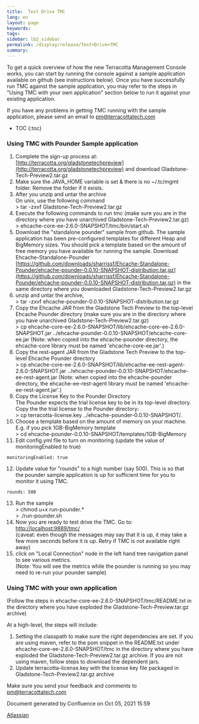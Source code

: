 ```yaml
---
title:  Test Drive TMC  
lang: en
layout: page
keywords:
tags:
sidebar: lb2_sidebar
permalink: /display/release/Test+Drive+TMC
summary:
---
```


To get a quick overview of how the new Terracotta Management Console works, you can start by running the console against a sample application available on github (see instructions below). Once you have successfully run TMC against the sample application, you may refer to the steps in "Using TMC with your own application" section below to run it against your existing application.

If you have any problems in getting TMC running with the sample application, please send an email to [pm@terracottatech.com](mailto:pm@terracottatech.com)

* TOC
{:toc}

### Using TMC with Pounder Sample application

1.  Complete the sign-up process at: [http://terracotta.org/gladstonetechpreview](http://terracotta.org/gladstonetechpreview) and download Gladstone-Tech-Preview2.tar.gz
2.  Make sure the JAVA\_HOME variable is set & there is no ~/.tc/mgmt folder. Remove the folder if it exists.
3.  After you unzip and untar the archive  
    On unix, use the following command  
    \> tar -zxvf Gladstone-Tech-Preview2.tar.gz
4.  Execute the following commands to run tmc (make sure you are in the directory where you have unarchived Gladstone-Tech-Preview2.tar.gz)  
    \> ehcache-core-ee-2.6.0-SNAPSHOT/tmc/bin/start.sh
5.  Download the "standalone pounder" sample from github. The sample application has been pre-configured templates for different Heap and BigMemory sizes. You should pick a template based on the amount of free memory you have available for running the sample. Download Ehcache-Standalone-Pounder [https://github.com/downloads/sharrissf/Ehcache-Standalone-Pounder/ehcache-pounder-0.0.10-SNAPSHOT-distribution.tar.gz](https://github.com/downloads/sharrissf/Ehcache-Standalone-Pounder/ehcache-pounder-0.0.10-SNAPSHOT-distribution.tar.gz) in the same directory where you downloaded Gladstone-Tech-Preview2.tar.gz
6.  unzip and untar the archive,  
    \> tar -zxvf ehcache-pounder-0.0.10-SNAPSHOT-distribution.tar.gz
7.  Copy the Ehcache JAR from the Gladstone Tech Preview to the top-level Ehcache Pounder directory (make sure you are in the directory where you have unarchived Gladstone-Tech-Preview2.tar.gz)  
    \> cp ehcache-core-ee-2.6.0-SNAPSHOT/lib/ehcache-core-ee-2.6.0-SNAPSHOT.jar ../ehcache-pounder-0.0.10-SNAPSHOT/ehcache-core-ee.jar (Note: when copied into the ehcache-pounder directory, the ehcache-core library must be named 'ehcache-core-ee.jar'.)
8.  Copy the rest-agent JAR from the Gladstone Tech Preview to the top-level Ehcache Pounder directory  
    \> cp ehcache-core-ee-2.6.0-SNAPSHOT/lib/ehcache-ee-rest-agent-2.6.0-SNAPSHOT.jar ../ehcache-pounder-0.0.10-SNAPSHOT/ehcache-ee-rest-agent.jar (Note: when copied into the ehcache-pounder directory, the ehcache-ee-rest-agent library must be named 'ehcache-ee-rest-agent.jar'.)
9.  Copy the License Key to the Pounder Directory  
    The Pounder expects the trial license key to be in its top-level directory. Copy the the trial license to the Pounder directory:  
    \> cp terracotta-license.key ../ehcache-pounder-0.0.10-SNAPSHOT/.
10.  Choose a template based on the amount of memory on your machine. E.g. if you pick 1GB-BigMemory template  
    \> cd ehcache-pounder-0.0.10-SNAPSHOT/templates/1GB-BigMemory
11.  Edit config.yml file to turn on monitoring (update the value of monitoringEnabled to true)
    
     
    monitoringEnabled: true
    
12.  Update value for "rounds" to a high number (say 500). This is so that the pounder sample application is up for sufficient time for you to monitor it using TMC.
    
     
    rounds: 500
    
13.  Run the sample  
    \> chmod u+x run-pounder.\*  
    \> ./run-pounder.sh
14.  Now you are ready to test drive the TMC. Go to: [http://localhost:9889/tmc/](http://localhost:9889/tmc/)  
    (caveat: even though the messages may say that it is up, it may take a few more seconds before it is up. Retry if TMC is not available right away)
15.  click on "Local Connection" node in the left hand tree navigation panel to see various metrics.  
    (Note: You will see the metrics while the pounder is running so you may need to re-run your pounder sample)

### Using TMC with your own application

(Follow the steps in ehcache-core-ee-2.6.0-SNAPSHOT/tmc/README.txt in the directory where you have exploded the Gladstone-Tech-Preview.tar.gz archive)

At a high-level, the steps will include:

1.  Setting the classpath to make sure the right dependencies are set. If you are using maven, refer to the pom snippet in the README.txt under ehcache-core-ee-2.6.0-SNAPSHOT/tmc in the directory where you have exploded the Gladstone-Tech-Preview2.tar.gz archive. If you are not using maven, follow steps to download the dependent jars.
2.  Update terracotta-license.key with the license key file packaged in Gladstone-Tech-Preview2.tar.gz archive

Make sure you send your feedback and comments to [pm@terracottatech.com](mailto:pm@terracottatech.com)

Document generated by Confluence on Oct 05, 2021 15:59

[Atlassian](http://www.atlassian.com/)
